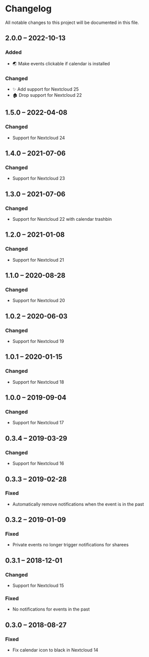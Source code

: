 # Changelog
All notable changes to this project will be documented in this file.

## 2.0.0 – 2022-10-13
### Added
- 🌏 Make events clickable if calendar is installed

### Changed
- ✨ Add support for Nextcloud 25
- 🏚️ Drop support for Nextcloud 22

## 1.5.0 – 2022-04-08
### Changed
- Support for Nextcloud 24

## 1.4.0 – 2021-07-06
### Changed
- Support for Nextcloud 23

## 1.3.0 – 2021-07-06
### Changed
- Support for Nextcloud 22 with calendar trashbin

## 1.2.0 – 2021-01-08
### Changed
- Support for Nextcloud 21

## 1.1.0 – 2020-08-28
### Changed
- Support for Nextcloud 20

## 1.0.2 – 2020-06-03
### Changed
- Support for Nextcloud 19

## 1.0.1 – 2020-01-15
### Changed
- Support for Nextcloud 18

## 1.0.0 – 2019-09-04
### Changed
- Support for Nextcloud 17

## 0.3.4 – 2019-03-29
### Changed
- Support for Nextcloud 16

## 0.3.3 – 2019-02-28
### Fixed
- Automatically remove notifications when the event is in the past

## 0.3.2 – 2019-01-09
### Fixed
- Private events no longer trigger notifications for sharees

## 0.3.1 – 2018-12-01
### Changed
- Support for Nextcloud 15

### Fixed
- No notifications for events in the past

## 0.3.0 – 2018-08-27
### Fixed
- Fix calendar icon to black in Nextcloud 14
